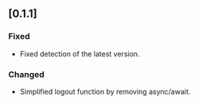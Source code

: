 ## [0.1.1]

### Fixed
- Fixed detection of the latest version.

### Changed
- Simplified logout function by removing async/await.